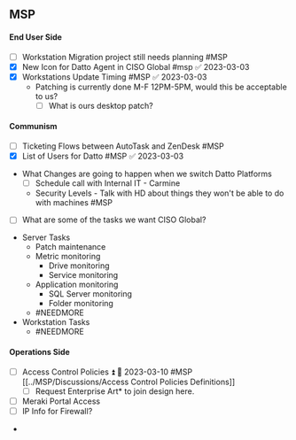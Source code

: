 ## MSP


#### End User Side
- [ ] Workstation Migration project still needs planning #MSP 
- [x] New Icon for Datto Agent in CISO Global #msp ✅ 2023-03-03
- [x] Workstations Update Timing #MSP ✅ 2023-03-03
	- Patching is currently done M-F 12PM-5PM, would this be acceptable to us?
		- [ ] What is ours desktop patch?

#### Communism 
- [ ] Ticketing Flows between AutoTask and ZenDesk #MSP
- [x] List of Users for Datto #MSP ✅ 2023-03-03
- What Changes are going to happen when we switch Datto Platforms
	- [ ] Schedule call with Internal IT - Carmine
	- Security Levels - Talk with HD about things they won't be able to do with machines #MSP

- [ ] What are some of the tasks we want CISO Global?
* Server Tasks
	* Patch maintenance
	* Metric monitoring
		* Drive monitoring
		* Service monitoring
	* Application monitoring
		* SQL Server monitoring
		* Folder monitoring
	* #NEEDMORE 
* Workstation Tasks
	* #NEEDMORE 
#### Operations Side
- [ ] Access Control Policies ⏫ 📅 2023-03-10 #MSP [[../MSP/Discussions/Access Control Policies Definitions]]
	- [ ] Request Enterprise Art* to join design here.
- [ ] Meraki Portal Access
- [ ] IP Info for Firewall?
- 